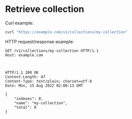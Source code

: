 # Retrieve collection

Curl example:

```sh
curl "https://example.com/v1/collections/my-collection"
```


HTTP request/response example:

```http
GET /v1/collections/my-collection HTTP/1.1
Host: example.com



HTTP/1.1 200 OK
Content-Length: 47
Content-Type: text/plain; charset=utf-8
Date: Mon, 15 Aug 2022 02:08:13 GMT

{
    "indexes": 0,
    "name": "my-collection",
    "total": 0
}
```


